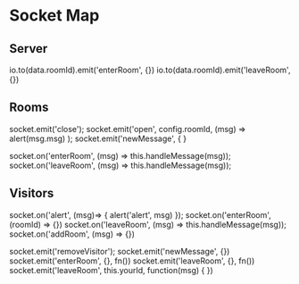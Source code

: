 # Socket Map

## Server

io.to(data.roomId).emit('enterRoom', {})
io.to(data.roomId).emit('leaveRoom', {})

## Rooms

socket.emit('close');
socket.emit('open', config.roomId, (msg) =>
   alert(msg.msg)
);
socket.emit('newMessage', { }

socket.on('enterRoom', (msg) => this.handleMessage(msg));
socket.on('leaveRoom', (msg) => this.handleMessage(msg));

## Visitors

socket.on('alert', (msg)=> {
    alert('alert', msg)
});
socket.on('enterRoom', (roomId) => {})
socket.on('leaveRoom', (msg) => this.handleMessage(msg));
socket.on('addRoom', (msg) => {})

socket.emit('removeVisitor');
socket.emit('newMessage', {})
socket.emit('enterRoom', {}, fn())
socket.emit('leaveRoom', {}, fn())
socket.emit('leaveRoom', this.yourId, function(msg) { })
